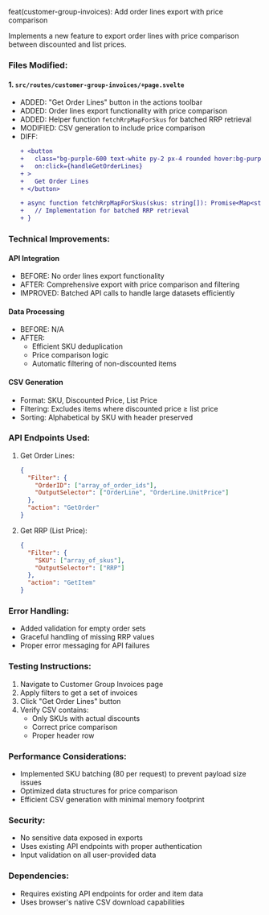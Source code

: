 feat(customer-group-invoices): Add order lines export with price comparison

Implements a new feature to export order lines with price comparison between discounted and list prices.

### Files Modified:

#### 1. `src/routes/customer-group-invoices/+page.svelte`
- ADDED: "Get Order Lines" button in the actions toolbar
- ADDED: Order lines export functionality with price comparison
- ADDED: Helper function `fetchRrpMapForSkus` for batched RRP retrieval
- MODIFIED: CSV generation to include price comparison
- DIFF:
  ```diff
  + <button
  +   class="bg-purple-600 text-white py-2 px-4 rounded hover:bg-purple-700"
  +   on:click={handleGetOrderLines}
  + >
  +   Get Order Lines
  + </button>

  + async function fetchRrpMapForSkus(skus: string[]): Promise<Map<string, number>> {
  +   // Implementation for batched RRP retrieval
  + }
  ```

### Technical Improvements:

#### API Integration
- BEFORE: No order lines export functionality
- AFTER: Comprehensive export with price comparison and filtering
- IMPROVED: Batched API calls to handle large datasets efficiently

#### Data Processing
- BEFORE: N/A
- AFTER: 
  - Efficient SKU deduplication
  - Price comparison logic
  - Automatic filtering of non-discounted items

#### CSV Generation
- Format: SKU, Discounted Price, List Price
- Filtering: Excludes items where discounted price ≥ list price
- Sorting: Alphabetical by SKU with header preserved

### API Endpoints Used:
1. Get Order Lines:
   ```json
   {
     "Filter": {
       "OrderID": ["array_of_order_ids"],
       "OutputSelector": ["OrderLine", "OrderLine.UnitPrice"]
     },
     "action": "GetOrder"
   }
   ```

2. Get RRP (List Price):
   ```json
   {
     "Filter": {
       "SKU": ["array_of_skus"],
       "OutputSelector": ["RRP"]
     },
     "action": "GetItem"
   }
   ```

### Error Handling:
- Added validation for empty order sets
- Graceful handling of missing RRP values
- Proper error messaging for API failures

### Testing Instructions:
1. Navigate to Customer Group Invoices page
2. Apply filters to get a set of invoices
3. Click "Get Order Lines" button
4. Verify CSV contains:
   - Only SKUs with actual discounts
   - Correct price comparison
   - Proper header row

### Performance Considerations:
- Implemented SKU batching (80 per request) to prevent payload size issues
- Optimized data structures for price comparison
- Efficient CSV generation with minimal memory footprint

### Security:
- No sensitive data exposed in exports
- Uses existing API endpoints with proper authentication
- Input validation on all user-provided data

### Dependencies:
- Requires existing API endpoints for order and item data
- Uses browser's native CSV download capabilities